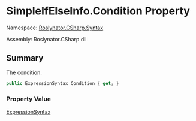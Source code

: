 # SimpleIfElseInfo\.Condition Property

Namespace: [Roslynator.CSharp.Syntax](../../README.md)

Assembly: Roslynator\.CSharp\.dll

## Summary

The condition\.

```csharp
public ExpressionSyntax Condition { get; }
```

### Property Value

[ExpressionSyntax](https://docs.microsoft.com/en-us/dotnet/api/microsoft.codeanalysis.csharp.syntax.expressionsyntax)


